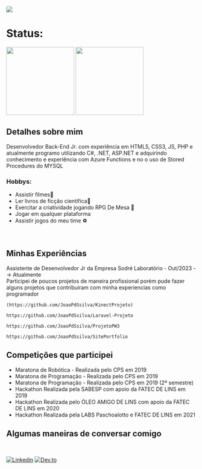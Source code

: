 <div>
<img src="http://clubedosgeeks.com.br/wp-content/uploads/2016/01/dormrm.gif">
</div>


<div>
 <h1 style="font-weight:700;">Status: </h1>
<img height="180em" src="https://github-readme-stats.vercel.app/api?username=JoaoPdSsilva&show_icons=true&theme=tokyonight"/>
<img height="180em" src="https://github-readme-stats.vercel.app/api/top-langs/?username=JoaoPdSsilva&layout=compact&theme=tokyonight"/>
</div>

<div>
 <h2>Detalhes sobre mim</h2>
    Desenvolvedor Back-End Jr. com experiência em HTML5, CSS3, JS, PHP e atualmente programo utilizando C#, .NET, ASP.NET e adquirindo conhecimento e experiência com Azure Functions e no o uso de Stored Procedures do MYSQL<br>
 <h3>Hobbys: </h3>
    <ul>
     <li>Assistir filmes🎥</li>
     <li>Ler livros de ficção cientifica📖</li>
     <li>Exercitar a criatividade jogando RPG De Mesa 🎲</li>
     <li>Jogar em qualquer plataforma</li>
     <li>Assistir jogos do meu time ⚽</li>
    </ul>
  <br>
    

 
 <h2>Minhas Experiências</h2>
 Assistente de Desenvolvedor Jr da Empresa Sodré Laboratório - Out/2023 --> Atualmente<br>
    Participei de poucos projetos de maneira profissional porém pude fazer alguns projetos que contribuiram com minha experiencias como programador<br>

    
    (https://github.com/JoaoPdSsilva/KinectProjeto)

    https://github.com/JoaoPdSsilva/Laravel-Projeto

    https://github.com/JoaoPdSsilva/ProjetoPW3

    https://github.com/JoaoPdSsilva/SitePortfolio


 
 <h2>Competições que participei</h2>
<ul>
<li>Maratona de Robótica - Realizada pelo CPS em 2019</li>
<li>Maratona de Programação - Realizada pelo CPS em 2019</li>
<li>Maratona de Programação - Realizada pelo CPS em 2019 (2º semestre)</li>

<li>Hackathon Realizada pela SABESP com apoio da FATEC DE LINS em 2019</li>
<li>Hackathon Realizada pelo ÓLEO AMIGO DE LINS com apoio da FATEC DE LINS em 2020</li>
<li>Hackathon Realizada pela LABS Paschoalotto e FATEC DE LINS em 2021</li>
 </ul>
 </div>

<div>
<h2>Algumas maneiras de conversar comigo</h2>
 <br>

 [![Linkedin](https://img.shields.io/badge/LinkedIn-0077B5?style=for-the-badge&logo=linkedin&logoColor=white)](https://www.linkedin.com/in/joaopedrodevsantos/)
[![Dev.to](https://img.shields.io/badge/dev.to-0A0A0A?style=for-the-badge&logo=dev.to&logoColor=white)](https://dev.to/joaopdssilva)


